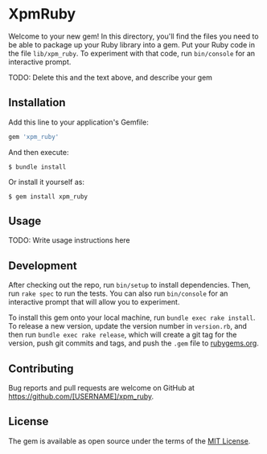 # XpmRuby

Welcome to your new gem! In this directory, you'll find the files you need to be able to package up your Ruby library into a gem. Put your Ruby code in the file `lib/xpm_ruby`. To experiment with that code, run `bin/console` for an interactive prompt.

TODO: Delete this and the text above, and describe your gem

## Installation

Add this line to your application's Gemfile:

```ruby
gem 'xpm_ruby'
```

And then execute:

    $ bundle install

Or install it yourself as:

    $ gem install xpm_ruby

## Usage

TODO: Write usage instructions here

## Development

After checking out the repo, run `bin/setup` to install dependencies. Then, run `rake spec` to run the tests. You can also run `bin/console` for an interactive prompt that will allow you to experiment.

To install this gem onto your local machine, run `bundle exec rake install`. To release a new version, update the version number in `version.rb`, and then run `bundle exec rake release`, which will create a git tag for the version, push git commits and tags, and push the `.gem` file to [rubygems.org](https://rubygems.org).

## Contributing

Bug reports and pull requests are welcome on GitHub at https://github.com/[USERNAME]/xpm_ruby.


## License

The gem is available as open source under the terms of the [MIT License](https://opensource.org/licenses/MIT).
